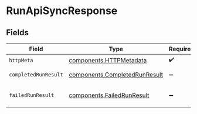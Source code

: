 # RunApiSyncResponse


## Fields

| Field                                                                          | Type                                                                           | Required                                                                       | Description                                                                    |
| ------------------------------------------------------------------------------ | ------------------------------------------------------------------------------ | ------------------------------------------------------------------------------ | ------------------------------------------------------------------------------ |
| `httpMeta`                                                                     | [components.HTTPMetadata](../../models/components/httpmetadata.md)             | :heavy_check_mark:                                                             | N/A                                                                            |
| `completedRunResult`                                                           | [components.CompletedRunResult](../../models/components/completedrunresult.md) | :heavy_minus_sign:                                                             | Successful run result                                                          |
| `failedRunResult`                                                              | [components.FailedRunResult](../../models/components/failedrunresult.md)       | :heavy_minus_sign:                                                             | Error running the API                                                          |